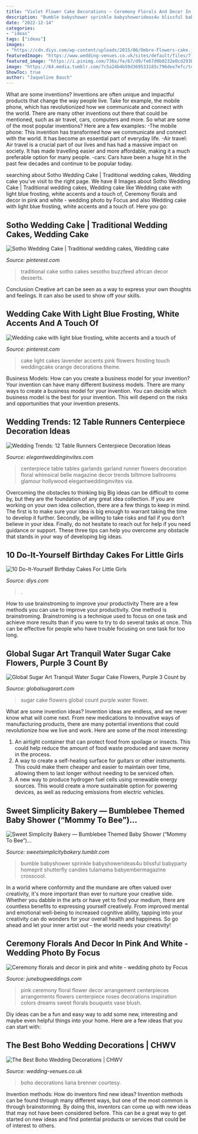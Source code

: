 ```yaml
---
title: "Violet Flower Cake Decorations ~ Ceremony Florals And Decor In Pink And White"
description: "Bumble babyshower sprinkle babyshowerideas4u blissful babyparty homeprit shutterfly candies tulamama babyembermagazine crosscool"
date: "2022-12-14"
categories:
- "ideas"
tags: ["ideas"]
images:
- "https://cdn.diys.com/wp-content/uploads/2015/06/Ombre-Flowers-cake.jpg"
featuredImage: "https://www.wedding-venues.co.uk/sites/default/files/7.dreamcatcher-brennerliana-the-best-boho-wedding-decorations.jpg"
featured_image: "https://i.pinimg.com/736x/fe/67/d9/fe67d9b0232e0cd293bd803affad2796.jpg"
image: "https://64.media.tumblr.com/7c5a24b4b59d369533185c796dee7efc/tumblr_ne45q0T7cs1ty8ibio5_1280.jpg"
ShowToc: true
author: "Jaqueline Bauch"
---
```



What are some inventions?
Inventions are often unique and impactful products that change the way people live. Take for example, the mobile phone, which has revolutionized how we communicate and connect with the world. There are many other inventions out there that could be mentioned, such as air travel, cars, computers and more. So what are some of the most popular inventions? Here are a few examples: 
-The mobile phone: This invention has transformed how we communicate and connect with the world. It has become an essential part of everyday life. 
-Air travel: Air travel is a crucial part of our lives and has had a massive impact on society. It has made travelling easier and more affordable, making it a much preferable option for many people. 
-cars: Cars have been a huge hit in the past few decades and continue to be popular today.

	

		
searching about Sotho Wedding Cake | Traditional wedding cakes, Wedding cake you've visit to the right page. We have 8 Images about Sotho Wedding Cake | Traditional wedding cakes, Wedding cake like Wedding cake with light blue frosting, white accents and a touch of, Ceremony florals and decor in pink and white - wedding photo by Focus and also Wedding cake with light blue frosting, white accents and a touch of. Here you go:
		
    
## Sotho Wedding Cake | Traditional Wedding Cakes, Wedding Cake

<img loading=lazy src="https://i.pinimg.com/736x/fe/67/d9/fe67d9b0232e0cd293bd803affad2796.jpg" onerror="this.onerror=null;this.src='https://tse4.mm.bing.net/th?id=OIP.khBO8_SllseZZaMLyojqzQHaNK&amp;pid=15.1';" alt="Sotho Wedding Cake | Traditional wedding cakes, Wedding cake">

_Source: pinterest.com_

>traditional cake sotho cakes sesotho buzzfeed african decor desserts. 

	

Conclusion
Creative art can be seen as a way to express your own thoughts and feelings. It can also be used to show off your skills.

    
## Wedding Cake With Light Blue Frosting, White Accents And A Touch Of

<img loading=lazy src="https://i.pinimg.com/736x/b9/53/38/b95338bb10c62f0b6b1a3e5056946ab6--blue-wedding-cakes-wedding-blue.jpg" onerror="this.onerror=null;this.src='https://tse4.mm.bing.net/th?id=OIP.RySVwGE-ObaiKCigKqWuBQHaLH&amp;pid=15.1';" alt="Wedding cake with light blue frosting, white accents and a touch of">

_Source: pinterest.com_

>cake light cakes lavender accents pink flowers frosting touch weddingcake orange decorations theme. 

	

Business Models: How can you create a business model for your invention?
Your invention can have many different business models. There are many ways to create a business model for your invention. You can decide which business model is the best for your invention. This will depend on the risks and opportunities that your invention presents.

    
## Wedding Trends: 12 Table Runners Centerpiece Decoration Ideas

<img loading=lazy src="https://www.elegantweddinginvites.com/wedding-blog/wp-content/uploads/2015/07/whimsical-elegance-garland-table-runner-centerpiece-ideas.jpg" onerror="this.onerror=null;this.src='https://tse1.mm.bing.net/th?id=OIP.AZ4Oq0rs7MH0B1dTY3SlrwHaLH&amp;pid=15.1';" alt="Wedding Trends: 12 Table Runners Centerpiece Decoration Ideas">

_Source: elegantweddinginvites.com_

>centerpiece table tables garlands garland runner flowers decoration floral whimsical belle magazine decor trends biltmore ballrooms glamour hollywood elegantweddinginvites via. 

	

Overcoming the obstacles to thinking big
Big ideas can be difficult to come by, but they are the foundation of any great idea collection. If you are working on your own idea collection, there are a few things to keep in mind. The first is to make sure your idea is big enough to warrant taking the time to develop it further. Secondly, be willing to take risks and fail if you don’t believe in your idea. Finally, do not hesitate to reach out for help if you need guidance or support. These three tips can help you overcome any obstacle that stands in your way of developing big ideas.

    
## 10 Do-It-Yourself Birthday Cakes For Little Girls

<img loading=lazy src="https://cdn.diys.com/wp-content/uploads/2015/06/Ombre-Flowers-cake.jpg" onerror="this.onerror=null;this.src='https://tse2.mm.bing.net/th?id=OIP.dKGGMuEvcWx2183FDH4GggHaLH&amp;pid=15.1';" alt="10 Do-It-Yourself Birthday Cakes For Little Girls">

_Source: diys.com_

>. 

	

How to use brainstroming to improve your productivity
There are a few methods you can use to improve your productivity. One method is brainstroming. Brainstroming is a technique used to focus on one task and achieve more results than if you were to try to do several tasks at once. This can be effective for people who have trouble focusing on one task for too long.

    
## Global Sugar Art Tranquil Water Sugar Cake Flowers, Purple 3 Count By

<img loading=lazy src="https://www.globalsugarart.com/media/product/134/global-sugar-art-tranquil-water-sugar-cake-flowers-purple-3-count-by-chef-alan-tetreault-6f9.jpg" onerror="this.onerror=null;this.src='https://tse1.mm.bing.net/th?id=OIP._5CvGK5624tz3xI87_JIZgHaLH&amp;pid=15.1';" alt="Global Sugar Art Tranquil Water Sugar Cake Flowers, Purple 3 Count by">

_Source: globalsugarart.com_

>sugar cake flowers global count purple water flower. 

	

What are some invention ideas?
Invention ideas are endless, and we never know what will come next. From new medications to innovative ways of manufacturing products, there are many potential inventions that could revolutionize how we live and work. Here are some of the most interesting: 
1. An airtight container that can protect food from spoilage or insects. This could help reduce the amount of food waste produced and save money in the process. 
2. A way to create a self-healing surface for guitars or other instruments. This could make them cheaper and easier to maintain over time, allowing them to last longer without needing to be serviced often. 
3. A new way to produce hydrogen fuel cells using renewable energy sources. This would create a more sustainable option for powering devices, as well as reducing emissions from electric vehicles. 

    
## Sweet Simplicity Bakery — Bumblebee Themed Baby Shower (“Mommy To Bee”)...

<img loading=lazy src="https://64.media.tumblr.com/7c5a24b4b59d369533185c796dee7efc/tumblr_ne45q0T7cs1ty8ibio5_1280.jpg" onerror="this.onerror=null;this.src='https://tse2.mm.bing.net/th?id=OIP.OKbHbgsxcn3ID80_8xvDEAHaLH&amp;pid=15.1';" alt="Sweet Simplicity Bakery — Bumblebee Themed Baby Shower (“Mommy To Bee”)...">

_Source: sweetsimplicitybakery.tumblr.com_

>bumble babyshower sprinkle babyshowerideas4u blissful babyparty homeprit shutterfly candies tulamama babyembermagazine crosscool. 

	

In a world where conformity and the mundane are often valued over creativity, it's more important than ever to nurture your creative side. Whether you dabble in the arts or have yet to find your medium, there are countless benefits to expressing yourself creatively. From improved mental and emotional well-being to increased cognitive ability, tapping into your creativity can do wonders for your overall health and happiness. So go ahead and let your inner artist out – the world needs your creativity!

    
## Ceremony Florals And Decor In Pink And White - Wedding Photo By Focus

<img loading=lazy src="http://junebugweddings.com/gallery/Other/Focus-Photography-Junebug-Weddings-1-23-2013-13.JPG" onerror="this.onerror=null;this.src='https://tse1.mm.bing.net/th?id=OIP.kNWUY97PO6s3Ht5IPr38xgHaLH&amp;pid=15.1';" alt="Ceremony florals and decor in pink and white - wedding photo by Focus">

_Source: junebugweddings.com_

>pink ceremony floral flower decor arrangement centerpieces arrangements flowers centerpiece roses decorations inspiration colors dreams sweet florals bouquets vase blush. 

	

Diy ideas can be a fun and easy way to add some new, interesting and maybe even helpful things into your home. Here are a few ideas that you can start with: 

    
## The Best Boho Wedding Decorations | CHWV

<img loading=lazy src="https://www.wedding-venues.co.uk/sites/default/files/7.dreamcatcher-brennerliana-the-best-boho-wedding-decorations.jpg" onerror="this.onerror=null;this.src='https://tse2.mm.bing.net/th?id=OIP.82z-21c3VAijQFuDYJWH1gHaLH&amp;pid=15.1';" alt="The Best Boho Wedding Decorations | CHWV">

_Source: wedding-venues.co.uk_

>boho decorations liana brenner courtesy. 

	

Invention methods: How do inventors find new ideas?
Invention methods can be found through many different ways, but one of the most common is through brainstorming. By doing this, inventors can come up with new ideas that may not have been considered before. This can be a great way to get started on new ideas and find potential products or services that could be of interest to others.

